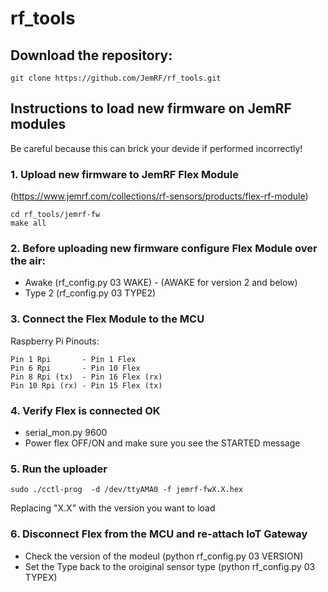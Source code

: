 # rf_tools

## Download the repository:
```
git clone https://github.com/JemRF/rf_tools.git
```

## Instructions to load new firmware on JemRF modules
Be careful because this can brick your devide if performed incorrectly!

### 1. Upload new firmware to JemRF Flex Module 
(https://www.jemrf.com/collections/rf-sensors/products/flex-rf-module)
```
cd rf_tools/jemrf-fw
make all
```
### 2. Before uploading new firmware configure Flex Module over the air:
 - Awake (rf_config.py 03 WAKE) - (AWAKE for version 2 and below)
 - Type 2 (rf_config.py 03 TYPE2)

### 3. Connect the Flex Module to the MCU
Raspberry Pi Pinouts:
```
Pin 1 Rpi       - Pin 1 Flex
Pin 6 Rpi       - Pin 10 Flex
Pin 8 Rpi (tx)  - Pin 16 Flex (rx)
Pin 10 Rpi (rx) - Pin 15 Flex (tx)
```
### 4. Verify Flex is connected OK
 - serial_mon.py 9600
 - Power flex OFF/ON and make sure you see the STARTED message
 
### 5. Run the uploader
```
sudo ./cctl-prog  -d /dev/ttyAMA0 -f jemrf-fwX.X.hex
```
Replacing "X.X" with the version you want to load

### 6. Disconnect Flex from the MCU and re-attach IoT Gateway
 - Check the version of the modeul (python rf_config.py 03 VERSION)
 - Set the Type back to the oroiginal sensor type (python rf_config.py 03 TYPEX)
 


